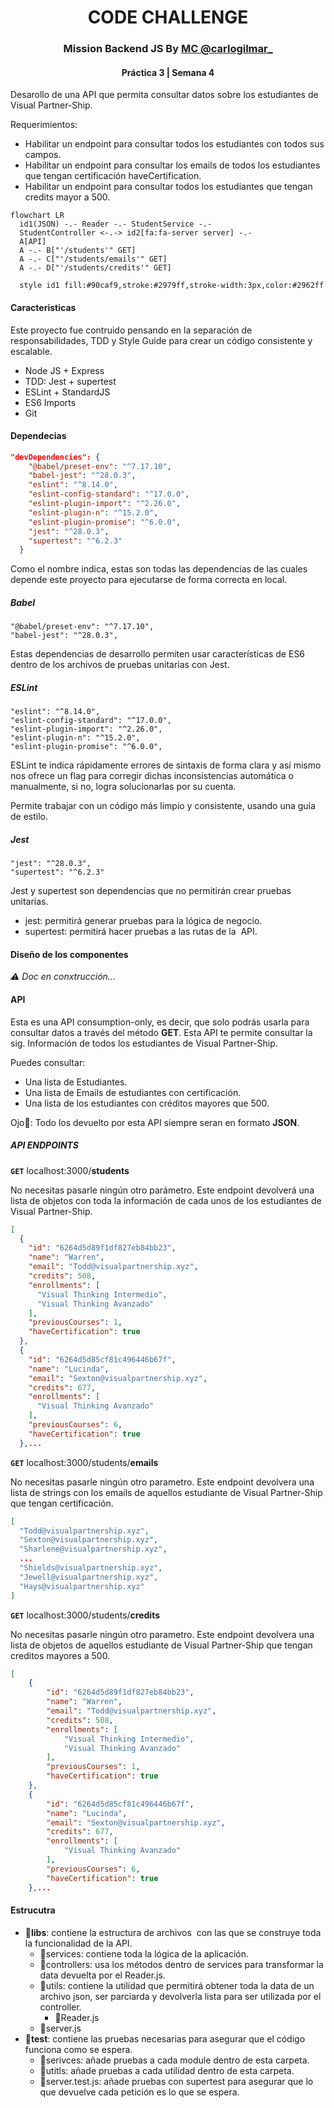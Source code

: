 <h1 align="center">CODE CHALLENGE</h1>
<h3 align="center">Mission Backend JS By <a href="https://www.instagram.com/carlogilmar_/">MC @carlogilmar_</a></h3> 
<h4 align="center">Práctica 3 | Semana 4</h4>


Desarollo de una API que permita consultar datos sobre los estudiantes de Visual Partner-Ship.

Requerimientos:

- Habilitar un endpoint para consultar todos los estudiantes con todos sus campos.
- Habilitar un endpoint para consultar los emails de todos los estudiantes que tengan certificación haveCertification.
- Habilitar un endpoint para consultar todos los estudiantes que tengan credits mayor a 500.

```mermaid
flowchart LR
  id1(JSON) -.- Reader -.- StudentService -.- 
  StudentController <-.-> id2[fa:fa-server server] -.- 
  A[API] 
  A -.- B["'/students'" GET]
  A -.- C["'/students/emails'" GET]
  A -.- D["'/students/credits'" GET]

  style id1 fill:#90caf9,stroke:#2979ff,stroke-width:3px,color:#2962ff
```
#### Caracteristicas
Este proyecto fue contruido pensando  en la separación de responsabilidades, TDD y Style Guide para crear un código consistente y escalable.

- Node JS + Express
- TDD: Jest + supertest
- ESLint + StandardJS
- ES6 Imports
- Git
#### Dependecias

```json
"devDependencies": {
    "@babel/preset-env": "^7.17.10",
    "babel-jest": "^28.0.3",
    "eslint": "^8.14.0",
    "eslint-config-standard": "^17.0.0",
    "eslint-plugin-import": "^2.26.0",
    "eslint-plugin-n": "^15.2.0",
    "eslint-plugin-promise": "^6.0.0",
    "jest": "^28.0.3",
    "supertest": "^6.2.3"
  }
```
Como el nombre indica, estas son todas las dependencias de las cuales depende este proyecto para ejecutarse de forma correcta en local.

##### Babel 
    "@babel/preset-env": "^7.17.10",
    "babel-jest": "^28.0.3",
  
Estas dependencias de desarrollo permiten usar características de ES6 dentro de los archivos de pruebas unitarias con Jest.

##### ESLint

    "eslint": "^8.14.0",
    "eslint-config-standard": "^17.0.0",
    "eslint-plugin-import": "^2.26.0",
    "eslint-plugin-n": "^15.2.0",
    "eslint-plugin-promise": "^6.0.0",

ESLint te indica rápidamente errores de sintaxis de forma clara y así mismo nos ofrece un flag para corregir dichas inconsistencias  automática o manualmente, si no, logra solucionarlas por su cuenta.

Permite trabajar con un código más limpio y consistente, usando una guía de estilo.

##### Jest

    "jest": "^28.0.3",
    "supertest": "^6.2.3"

Jest y supertest son dependencias que no permitirán crear pruebas unitarias.
- jest: permitirá generar pruebas para la lógica de negocio.
- supertest: permitirá hacer pruebas a las rutas de la  API.

#### Diseño de los componentes

*⚠️ Doc en conxtrucción...*
#### API
Esta es una API consumption-only, es decir, que solo podrás usarla para consultar datos a través del método **GET**. Esta API te permite consultar la sig. Información de todos los estudiantes de Visual Partner-Ship.


Puedes consultar:
- Una lista de Estudiantes.
- Una lista de Emails de estudiantes con certificación.
- Una lista de los estudiantes con créditos mayores que 500.

Ojo👀: Todo los devuelto por esta API siempre seran en formato **JSON**.

##### API ENDPOINTS

**`GET`** localhost:3000/**students**

No necesitas pasarle ningún otro parámetro. Este endpoint devolverá una lista de objetos con toda la información de cada unos de los estudiantes de Visual Partner-Ship.

```json
[
  {
    "id": "6264d5d89f1df827eb84bb23",
    "name": "Warren",
    "email": "Todd@visualpartnership.xyz",
    "credits": 508,
    "enrollments": [
      "Visual Thinking Intermedio",
      "Visual Thinking Avanzado"
    ],
    "previousCourses": 1,
    "haveCertification": true
  },
  {
    "id": "6264d5d85cf81c496446b67f",
    "name": "Lucinda",
    "email": "Sexton@visualpartnership.xyz",
    "credits": 677,
    "enrollments": [
      "Visual Thinking Avanzado"
    ],
    "previousCourses": 6,
    "haveCertification": true
  },...
```

**`GET`** localhost:3000/students/**emails**

No necesitas pasarle ningún otro parametro. Este endpoint devolvera una lista de strings con los emails de aquellos estudiante  de Visual Partner-Ship que tengan certificación.

```json
[
  "Todd@visualpartnership.xyz",
  "Sexton@visualpartnership.xyz",
  "Sharlene@visualpartnership.xyz",
  ...
  "Shields@visualpartnership.xyz",
  "Jewell@visualpartnership.xyz",
  "Hays@visualpartnership.xyz"
]
```

**`GET`** localhost:3000/students/**credits**

No necesitas pasarle ningún otro parametro. Este endpoint devolvera una lista de objetos de aquellos estudiante de Visual Partner-Ship que tengan creditos mayores a 500.

```json
[
    {
        "id": "6264d5d89f1df827eb84bb23",
        "name": "Warren",
        "email": "Todd@visualpartnership.xyz",
        "credits": 508,
        "enrollments": [
            "Visual Thinking Intermedio",
            "Visual Thinking Avanzado"
        ],
        "previousCourses": 1,
        "haveCertification": true
    },
    {
        "id": "6264d5d85cf81c496446b67f",
        "name": "Lucinda",
        "email": "Sexton@visualpartnership.xyz",
        "credits": 677,
        "enrollments": [
            "Visual Thinking Avanzado"
        ],
        "previousCourses": 6,
        "haveCertification": true
    },...
```
#### Estrucutra

- **📂libs**: contiene la estructura de archivos  con las que se construye toda la funcionalidad de la API.
  - 📂services: contiene toda la lógica de la aplicación.
  - 📂controllers: usa los métodos dentro de services para transformar la data devuelta por el Reader.js.
  - 📂utils: contiene la utilidad que permitirá obtener toda la data de un archivo json, ser parciarda y devolverla lista para ser utilizada por el controller. 
    - 📄Reader.js
  - 📄server.js
- **📂test**: contiene las pruebas necesarias para asegurar que el código funciona como se espera.
  - 📂serivces: añade pruebas a cada module dentro de esta carpeta. 
  - 📂utitls: añade pruebas a cada utilidad dentro de esta carpeta. 
  - 📄server.test.js: añade pruebas con supertest para asegurar que lo que devuelve cada petición es lo que se espera.
